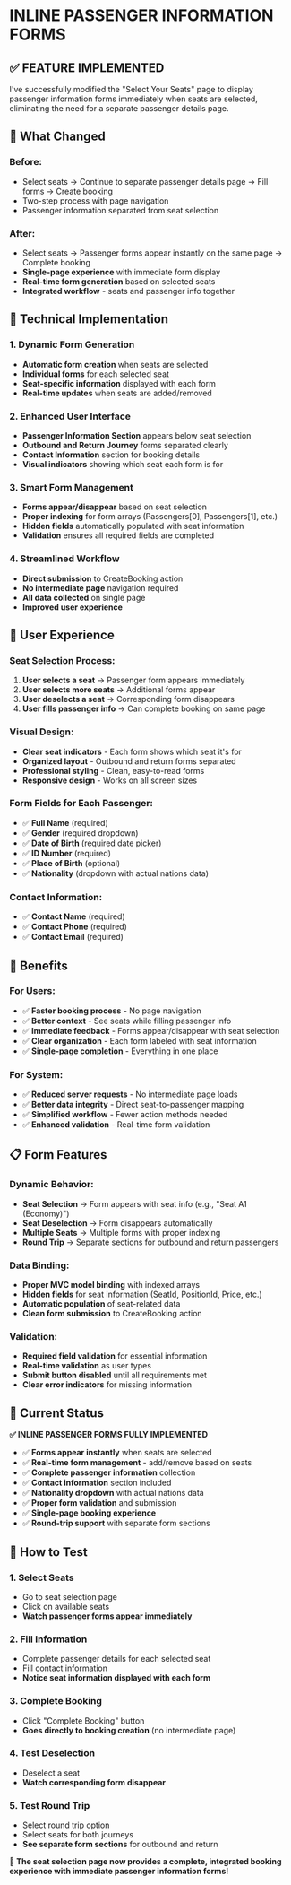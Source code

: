# INLINE PASSENGER INFORMATION FORMS

## ✅ **FEATURE IMPLEMENTED**

I've successfully modified the "Select Your Seats" page to display passenger information forms immediately when seats are selected, eliminating the need for a separate passenger details page.

## 🎯 **What Changed**

### **Before:**
- Select seats → Continue to separate passenger details page → Fill forms → Create booking
- Two-step process with page navigation
- Passenger information separated from seat selection

### **After:**
- Select seats → Passenger forms appear instantly on the same page → Complete booking
- **Single-page experience** with immediate form display
- **Real-time form generation** based on selected seats
- **Integrated workflow** - seats and passenger info together

## 🔧 **Technical Implementation**

### **1. Dynamic Form Generation**
- **Automatic form creation** when seats are selected
- **Individual forms** for each selected seat
- **Seat-specific information** displayed with each form
- **Real-time updates** when seats are added/removed

### **2. Enhanced User Interface**
- **Passenger Information Section** appears below seat selection
- **Outbound and Return Journey** forms separated clearly
- **Contact Information** section for booking details
- **Visual indicators** showing which seat each form is for

### **3. Smart Form Management**
- **Forms appear/disappear** based on seat selection
- **Proper indexing** for form arrays (Passengers[0], Passengers[1], etc.)
- **Hidden fields** automatically populated with seat information
- **Validation** ensures all required fields are completed

### **4. Streamlined Workflow**
- **Direct submission** to CreateBooking action
- **No intermediate page** navigation required
- **All data collected** on single page
- **Improved user experience**

## 🎨 **User Experience**

### **Seat Selection Process:**
1. **User selects a seat** → Passenger form appears immediately
2. **User selects more seats** → Additional forms appear
3. **User deselects a seat** → Corresponding form disappears
4. **User fills passenger info** → Can complete booking on same page

### **Visual Design:**
- **Clear seat indicators** - Each form shows which seat it's for
- **Organized layout** - Outbound and return forms separated
- **Professional styling** - Clean, easy-to-read forms
- **Responsive design** - Works on all screen sizes

### **Form Fields for Each Passenger:**
- ✅ **Full Name** (required)
- ✅ **Gender** (required dropdown)
- ✅ **Date of Birth** (required date picker)
- ✅ **ID Number** (required)
- ✅ **Place of Birth** (optional)
- ✅ **Nationality** (dropdown with actual nations data)

### **Contact Information:**
- ✅ **Contact Name** (required)
- ✅ **Contact Phone** (required)
- ✅ **Contact Email** (required)

## 🚀 **Benefits**

### **For Users:**
- ✅ **Faster booking process** - No page navigation
- ✅ **Better context** - See seats while filling passenger info
- ✅ **Immediate feedback** - Forms appear/disappear with seat selection
- ✅ **Clear organization** - Each form labeled with seat information
- ✅ **Single-page completion** - Everything in one place

### **For System:**
- ✅ **Reduced server requests** - No intermediate page loads
- ✅ **Better data integrity** - Direct seat-to-passenger mapping
- ✅ **Simplified workflow** - Fewer action methods needed
- ✅ **Enhanced validation** - Real-time form validation

## 📋 **Form Features**

### **Dynamic Behavior:**
- **Seat Selection** → Form appears with seat info (e.g., "Seat A1 (Economy)")
- **Seat Deselection** → Form disappears automatically
- **Multiple Seats** → Multiple forms with proper indexing
- **Round Trip** → Separate sections for outbound and return passengers

### **Data Binding:**
- **Proper MVC model binding** with indexed arrays
- **Hidden fields** for seat information (SeatId, PositionId, Price, etc.)
- **Automatic population** of seat-related data
- **Clean form submission** to CreateBooking action

### **Validation:**
- **Required field validation** for essential information
- **Real-time validation** as user types
- **Submit button disabled** until all requirements met
- **Clear error indicators** for missing information

## 🎯 **Current Status**

**✅ INLINE PASSENGER FORMS FULLY IMPLEMENTED**

- ✅ **Forms appear instantly** when seats are selected
- ✅ **Real-time form management** - add/remove based on seats
- ✅ **Complete passenger information** collection
- ✅ **Contact information** section included
- ✅ **Nationality dropdown** with actual nations data
- ✅ **Proper form validation** and submission
- ✅ **Single-page booking experience**
- ✅ **Round-trip support** with separate form sections

## 🚀 **How to Test**

### **1. Select Seats**
- Go to seat selection page
- Click on available seats
- **Watch passenger forms appear immediately**

### **2. Fill Information**
- Complete passenger details for each selected seat
- Fill contact information
- **Notice seat information displayed with each form**

### **3. Complete Booking**
- Click "Complete Booking" button
- **Goes directly to booking creation** (no intermediate page)

### **4. Test Deselection**
- Deselect a seat
- **Watch corresponding form disappear**

### **5. Test Round Trip**
- Select round trip option
- Select seats for both journeys
- **See separate form sections** for outbound and return

**🎉 The seat selection page now provides a complete, integrated booking experience with immediate passenger information forms!**
